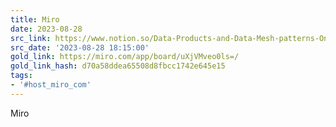 ```yaml
---
title: Miro
date: 2023-08-28
src_link: https://www.notion.so/Data-Products-and-Data-Mesh-patterns-Online-Whiteboard-for-Visual-Collaboration-b6f29bebe8b543f58688446a119fb38d
src_date: '2023-08-28 18:15:00'
gold_link: https://miro.com/app/board/uXjVMveo0ls=/
gold_link_hash: d70a58ddea65508d8fbcc1742e645e15
tags:
- '#host_miro_com'
---
```


















Miro